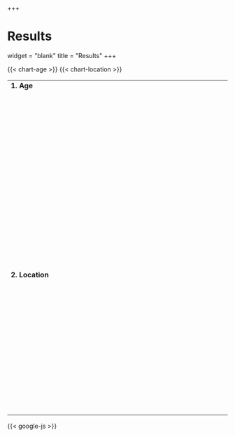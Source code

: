 +++
# Results
widget = "blank"
title = "Results"
+++

<script type="text/javascript" src="https://www.gstatic.com/charts/loader.js"></script>

{{< chart-age >}}
{{< chart-location >}}

|                                                                                        |                                  |
| -------------------------------------------------------------------------------------- | -------------------------------- |
| **1. Age**                                                                             |                                  |
| <div id="age" style="width: 500px; height: 400px; display: inline-block"></div>        | {{< table-age >}}                |
| **2. Location**                                                                        |                                  |
| <div id="age" style="width: 400px; height: 300px; display: inline-block"></div>        | {{< table-age >}}                |

{{< google-js >}}
